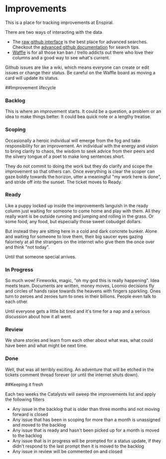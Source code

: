 # Improvements

This is a place for tracking improvements at Enspiral.

There are two ways of interacting with the data

* The [raw github interface](https://github.com/enspiral/improvements/issues) is the best place for advanced searches. Checkout the [advanced github documentation](https://help.github.com/articles/searching-issues/) for search tips.
* [Waffle](https://waffle.io/enspiral/improvements) is for all those kan ban / trello addicts out there who love their columns and a good way to see what's current.

Github issues are like a wiki, which means everyone can create or edit issues or change their status. Be careful on the Waffle board as moving a card will update its status.

##Improvement lifecycle

### Backlog
This is where an improvement starts. It could be a question, a problem or an idea to make things better. It could bea quick note or a lengthy treatise.

### Scoping
Occasionally a heroic individual will emerge from the fog and take responsibility for an improvement. An individual with the energy and vision to bring clarity to chaos, the wisdom to seek advice from their peers and the silvery tongue of a poet to make long sentences short.

They do not commit to doing the work but they do clarify and scope the improvement so that others can. Once everything is clear the scoper can gaze boldly towards the horizon, utter a meaningful "my work here is done", and stride off into the sunset. The ticket moves to Ready.

### Ready
Like a puppy locked up inside the improvements languish in the ready column just waiting for someone to come home and play with them. All they really want is be outside running and jumping and rolling in the grass. Or some food, any food, but especially those sweet cobudget dollars. 

But instead they are sitting here in a cold and dark concrete bunker. Alone and waiting for someone to love them, their big saucer eyes gazing falornely at all the strangers on the internet who give them the once over and think "not today". 

Until that someone special arrives.

### In Progress
So much wow! Fireworks, magic, "oh my god this is really happening". Idea meets team. Documents are written, money moves, Loomio decisions fly and circles of hands raise towards the heavens with fingers sparkling. Ones turn to zeroes and zeroes turn to ones in their billions. People even talk to each other.

Until everyone gets a little bit tired and it's time for a nap and a serious discussion about how it all went.

### Review
We share stories and learn from each other about what was, what could have been and what might be next time.

### Done
Well, that was all terribly exciting. An adventure that will be etched in the tickets comment thread forever (or until the internet shuts down).

##Keeping it fresh

Each two weeks the Catalysts will sweep the improvements list and apply the following filters
* Any issue in the backlog that is older than three months and not moving forward is closed
* Any issue that has been in scoping for more than a month is unassigned and moved to the backlog
* Any issue that is ready and hasn't been picked up for a month is moved to the backlog
* Any issue that is in progress will be prompted for a status update, if they didn't respond to the last prompt then it is moved to the backlog
* Any issue in review will be commented on and closed
